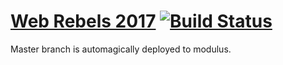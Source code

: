 # [Web Rebels 2017](https://www.webrebels.org/) [![Build Status](https://travis-ci.org/webrebels/web-rebels-2017.svg?branch=master)](https://travis-ci.org/webrebels/web-rebels-2017)


Master branch is automagically deployed to modulus.
